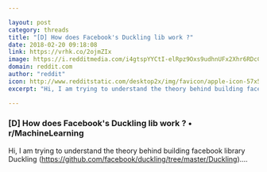 ```yaml
---

layout: post
category: threads
title: "[D] How does Facebook's Duckling lib work ?"
date: 2018-02-20 09:18:08
link: https://vrhk.co/2ojmZIx
image: https://i.redditmedia.com/i4gtspYYCtI-elRpz9Oxs9udhnUFx2Xhr6RDcC-nnZE.jpg?w=320&s=374a7cac6c999a4f25be4b596fe60129
domain: reddit.com
author: "reddit"
icon: http://www.redditstatic.com/desktop2x/img/favicon/apple-icon-57x57.png
excerpt: "Hi, I am trying to understand the theory behind building facebook library Duckling (<https://github.com/facebook/duckling/tree/master/Duckling>)...."

---
```


### [D] How does Facebook's Duckling lib work ? • r/MachineLearning

Hi, I am trying to understand the theory behind building facebook library Duckling (<https://github.com/facebook/duckling/tree/master/Duckling>)....